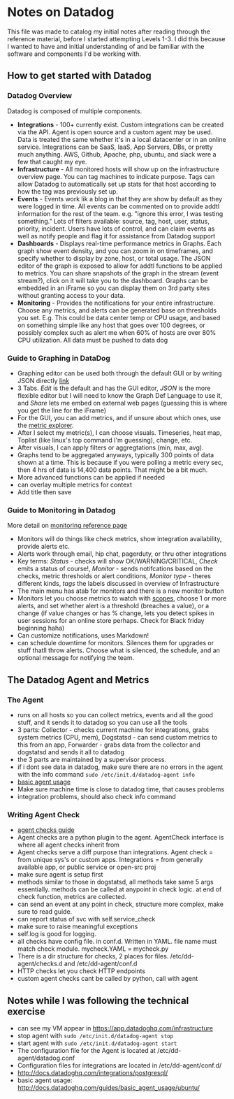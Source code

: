 # Notes on Datadog

This file was made to catalog my initial notes after reading through the reference material, before I started attempting Levels 1-3. I did this because I wanted to have and initial understanding of and be familiar with the software and components I'd be working with. 

## How to get started with Datadog

### Datadog Overview
Datadog is composed of multiple components. 
- **Integrations** - 100+ currently exist. Custom integrations can be created via the API. 
Agent is open source and a custom agent may be used. Data is treated the same whether it's in a local
datacenter or in an online service. Integrations can be SaaS, IaaS, App Servers, DBs, or pretty
much anything. AWS, Github, Apache, php, ubuntu, and slack were a few that caught my eye.
- **Infrastructure** - All monitored hosts will show up on the infrastructure overview page.
You can tag machines to indicate purpose. Tags can allow Datadog to automatically set up stats for
that host according to how the tag was previously set up. 
- **Events** - Events work lik a blog in that they are show by default as they were logged in time. 
All events can be commented on to provide addtl information for the rest of the team. e.g. "ignore
this error, I was testing something." Lots of filters available: source, tag, host, user, status, 
priority, incident. Users have lots of control, and can claim events as well as notify people and 
flag it for assistance from Datadog support
- **Dashboards** - Displays real-time performance metrics in Graphs. Each graph show event density, 
and you can zoom in on timeframes, and specify whether to display by zone, host, or total usage. 
The JSON editor of the graph is exposed to allow for addtl functions to be applied to metrics.
You can share snapshots of the graph in the stream (event stream?), click on it will take you to the
dashboard. Graphs can be embedded in an iFrame so you can display them on 3rd party sites without
granting access to your data. 
- **Monitoring** - Provides the notifications for your entire infrastructure. Choose any metrics, 
and alerts can be generated base on thresholds you set. E.g. This could be data center temp or CPU 
usage, and based on something simple like any host that goes over 100 degrees, or possibly complex 
such as alert me when 60% of hosts are over 80% CPU utilization. All data must be pushed to data dog

### Guide to Graphing in DataDog
- Graphing editor can be used both through the default GUI or by writing JSON directly 
[link](http://docs.datadoghq.com/graphingjson/)
- 3 Tabs. _Edit_ is the default and has the GUI editor, _JSON_ is the more flexible editor but 
I will need to know the Graph Def Language to use it, and _Share_ lets me embed on external web
pages (guessing this is where you get the line for the iFrame)
- For the GUI, you can add metrics, and if unsure about which ones, use the [metric explorer](https://app.datadoghq.com/metric/explorer). 
- After I select my metric(s), I can choose visuals. Timeseries, heat map, Toplist (like linux's top
command I'm guessing), change, etc.
- After visuals, I can apply filters or aggregtations (min, max, avg). 
- Graphs tend to be aggregated anyways, typically 300 points of data shown at a time. This is because
if you were polling a metric every sec, then 4 hrs of data is 14,400 data points. That might be a
bit much. 
- More advanced functions can be applied if needed
- can overlay multiple metrics for context
- Add title then save

### Guide to Monitoring in Datadog
More detail on [monitoring reference page](http://docs.datadoghq.com/monitoring)
- Monitors will do things like check metrics, show integration availability, provide alerts etc.
- Alerts work through email, hip chat, pagerduty, or thru other integrations
- Key terms: _Status_ - checks will show OK/WARNING/CRITICAL, _Check_ emits a status of course!,
 _Monitor_ - sends notifcations based on the checks, metric thresholds or alert conditions,
 _Monitor type_ - theres different kinds, _tags_ the labels discussed in overview of Infrastructure
- The main menu has atab for monitors and there is a new monitor button
- Monitors let you choose metrics to watch with 
[scopes](http://docs.datadoghq.com/graphingjson/#scope), choose 1 or more alerts, and set whether
alert is a threshold (breaches a value), or a change (if value changes or has % change, lets you
detect spikes in user sessions for an online store perhaps. Check for Black friday beginning haha)
- Can customize notifications, uses Markdown!
- can schedule downtime for monitors. Silences them for upgrades or stuff thatll throw alerts. 
Choose what is silenced, the schedule, and an optional message for notifying the team.

## The Datadog Agent and Metrics

### The Agent
- runs on all hosts so you can collect metrics, events and all the good stuff, and it sends it to 
datadog so you can use all the tools
- 3 parts: Collector - checks current machine for integrations, grabs system metrics (CPU, mem), 
Dogstatsd - can send custom metrics to this from an app, Forwarder - grabs data from the collector
and dogstatsd and sends it all to datadog
- the 3 parts are maintained by a supervisor process.
- if i dont see data in datadog, make sure there are no errors in the agent with the info command
`sudo /etc/init.d/datadog-agent info`
- [basic agent usage](http://docs.datadoghq.com/guides/basic_agent_usage/ubuntu/)
- Make sure machine time is close to datadog time, that causes problems
- integration problems, should also check info command

### Writing Agent Check
- [agent checks guide](http://docs.datadoghq.com/guides/agent_checks/)
- Agent checks are a python plugin to the agent. AgentCheck interface is where all agent checks
inherit from
- Agent checks serve a diff purpose than integrations. Agent check = from unique sys's or custom
apps. Integrations = from generally available app, or public service or open-src proj
- make sure agent is setup first
- methods similar to those in dogstatsd, all methods take same 5 args essentially. methods can be called at anypoint in check logic. at end of check function,  metrics are collected.
- can send an event at any point in check, structure more complex, make sure to read guide. 
- can report status of svc with self.service_check
- make sure to raise meaningful exceptions
- self.log is good for logging.
- all checks have config file. in conf.d. Written in YAML. file name must match check module. 
mycheck.YAML = mycheck.py
- There is a dir structure for checks, 2 places for files. /etc/dd-agent/checks.d and
/etc/dd-agent/conf.d
- HTTP checks let you check HTTP endpoints
- custom agent checks cant be called by python, call with agent 

## Notes while I was following the technical exercise

- can see my VM appear in https://app.datadoghq.com/infrastructure
- stop agent with `sudo /etc/init.d/datadog-agent stop`
- start agent with `sudo /etc/init.d/datadog-agent start`
- The configuration file for the Agent is located at /etc/dd-agent/datadog.conf
- Configuration files for integrations are located in /etc/dd-agent/conf.d/
- http://docs.datadoghq.com/integrations/postgresql/
- basic agent usage: http://docs.datadoghq.com/guides/basic_agent_usage/ubuntu/

